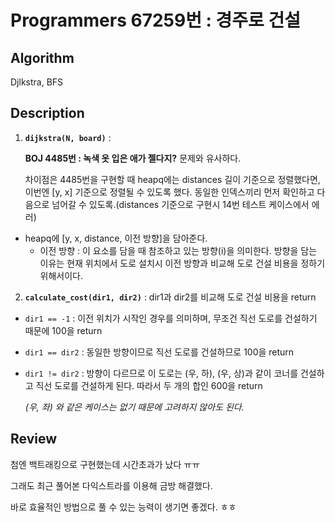 # Programmers 67259번 : 경주로 건설

## Algorithm

Djlkstra, BFS

## Description

1. **`dijkstra(N, board)`** : 

    **BOJ 4485번 : 녹색 옷 입은 애가 젤다지?** 문제와 유사하다.

    차이점은 4485번을 구현할 때 heapq에는 distances 길이 기준으로 정렬했다면, 이번엔 [y, x] 기준으로 정렬될 수 있도록 했다. 동일한 인덱스끼리 먼저 확인하고 다음으로 넘어갈 수 있도록.(distances 기준으로 구현시 14번 테스트 케이스에서 에러)

+ heapq에 [y, x, distance, 이전 방향]을 담아준다.
    + 이전 방향 : 이 요소를 담을 때 참조하고 있는 방향(i)을 의미한다. 방향을 담는 이유는 현재 위치에서 도로 설치시 이전 방향과 비교해 도로 건설 비용을 정하기 위해서이다.

2. **`calculate_cost(dir1, dir2)`** : dir1과 dir2를 비교해 도로 건설 비용을 return

+ `dir1 == -1` : 이전 위치가 시작인 경우를 의미하며, 무조건 직선 도로를 건설하기 때문에 100을 return
+ `dir1 == dir2` : 동일한 방향이므로 직선 도로를 건설하므로 100을 return
+ `dir1 != dir2` : 방향이 다르므로 이 도로는 (우, 하), (우, 상)과 같이 코너를 건설하고 직선 도로를 건설하게 된다. 따라서 두 개의 합인 600을 return 

    *(우, 좌) 와 같은 케이스는 없기 때문에 고려하지 않아도 된다.*

## Review

첨엔 백트래킹으로 구현했는데 시간초과가 났다 ㅠㅠ 

그래도 최근 풀어본 다익스트라를 이용해 금방 해결했다.

바로 효율적인 방법으로 풀 수 있는 능력이 생기면 좋겠다. ㅎㅎ